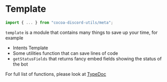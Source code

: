 # Template

```ts
import { ... } from "cocoa-discord-utils/meta";
```

`template` is a module that contains many things to save up your time, for example

- Intents Template
- Some utilities function that can save lines of code
- `getStatusFields` that returns fancy embed fields showing the status of the bot

For full list of functions, please look at [TypeDoc](https://leomotors.me/cocoa-discord-utils/typedoc/)
